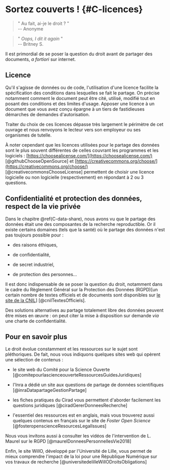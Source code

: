 # Sortez couverts ! {#C-licences}

> " Au fait, ai-je le droit ? "  
>-- Anonyme    

> " *Oops, I dit it again* "  
>-- Britney S.

Il est primordial de se poser la question du droit avant de partager des
documents, *a fortiori* sur internet.

## Licence

Qu'il s'agisse de données ou de code, l'utilisation d'une licence facilite la spécification des conditions dans lesquelles se fait le partage. On précise notamment comment le document peut être cité, utilisé, modifié tout en posant
des conditions et des limites d'usage. 
Apposer une licence à un document que vous avez conçu épargne à un tiers de fastidieuses démarches de demandes d'autorisation. 

Traiter du choix de ces licences dépasse très
largement le périmètre de cet ouvrage et nous renvoyons le lecteur vers son
employeur ou ses organismes de tutelle.

À noter cependant que les licences utilisées pour le partage des données sont
le plus souvent différentes de celles couvrant les programmes et les
logiciels : 
[https://choosealicense.com/](https://choosealicense.com/) [@githubChooseOpenSource] et
[https://creativecommons.org/choose/](https://creativecommons.org/choose/) [@creativecommonsChooseLicense]
permettent de choisir une licence logicielle ou non logicielle
(respectivement) en répondant à 2 ou 3 questions.


## Confidentialité et protection des données, respect de la vie privée

Dans le chapitre \@ref(C-data-share), nous avons vu que le partage des données était une des
composantes de la recherche reproductible. Or il existe certains domaines (tels
que la santé) où le partage des données n'est pas toujours possible pour : 

- des raisons éthiques, 

- de confidentialité, 

- de secret industriel, 

- de protection des personnes... 

Il est donc indispensable de se poser la question du droit,
notamment dans le cadre du Règlement Général sur la Protection des Données
(RGPD)[un certain nombre de textes officiels et de documents sont disponibles
sur [le site de la
CNIL](https://www.cnil.fr/fr/textes-officiels-europeens-protection-donnees)] [@cnilTextesOfficiels]. 

Des solutions alternatives au partage totalement libre des données
peuvent être mises en œuvre : on peut citer la mise à disposition sur
demande *via* une charte de confidentialité.

## Pour en savoir plus

Le droit évolue constamment et les ressources sur le sujet sont pléthoriques. De fait, nous vous indiquons quelques sites web qui opèrent une sélection de contenus : 

- le site web du Comité pour la Science Ouverte [@comitepourlascienceouverteRessourcesGuidesJuridiques]

- l'Inra a dédié un site aux questions de partage de données scientifiques [@inraDatapartageGestionPartage]

- les fiches pratiques du Cirad vous permettent d'aborder facilement les questions juridiques [@ciradGererDonneesRecherche]

- l'essentiel des ressources est en anglais, mais vous trouverez aussi quelques contenus en français sur le site de *Foster Open Science* [@fosteropenscienceResourcesLegalIssues]

Nous vous invitons aussi à consulter les vidéos de l'intervention de L. Maurel sur le RGPD [@maurelDonneesPersonnellesVie2018]

Enfin, le site WillO, développé par l'Université de Lille, vous permet de mieux comprendre l'impact de la loi pour une République Numérique sur vos travaux de recherche [@universitedelilleWillODroitsObligations]




